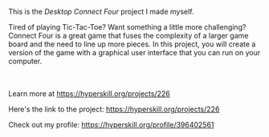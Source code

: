 This is the *Desktop Connect Four* project I made myself.


<p>Tired of playing Tic-Tac-Toe? Want something a little more challenging? Connect Four is a great game that fuses the complexity of a larger game board and the need to line up more pieces. In this project, you will create a version of the game with a graphical user interface that you can run on your computer.</p><br/><br/>Learn more at <a href="https://hyperskill.org/projects/226?utm_source=ide&utm_medium=ide&utm_campaign=ide&utm_content=project-card">https://hyperskill.org/projects/226</a>

Here's the link to the project: https://hyperskill.org/projects/226

Check out my profile: https://hyperskill.org/profile/396402561